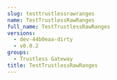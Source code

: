 ```yaml
---
slug: testtrustlessrawranges
name: TestTrustlessRawRanges
full_name: TestTrustlessRawRanges
versions:
  - dev-44b0eaa-dirty
  - v0.0.2
groups:
  - Trustless Gateway
title: TestTrustlessRawRanges
---
```


